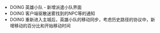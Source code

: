 - DOING 英雄小队 - 新增派遣小队界面
- DOING 客户端驱散迷雾找到的NPC等的通知
- DOING 重新进入主城后，英雄小队的移动同步，考虑历史路径的协议中，新增移动的百分比和开始移动时间
